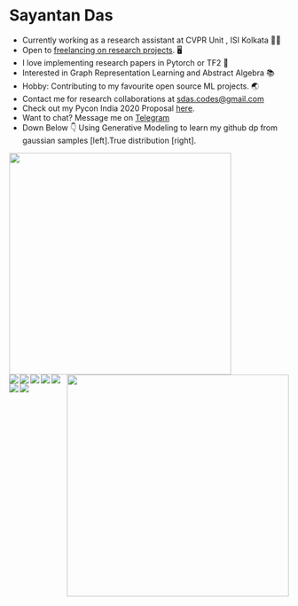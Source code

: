 # Sayantan Das
- Currently working as a research assistant at CVPR Unit , ISI Kolkata :man_scientist:
- Open to [freelancing on research projects](https://www.upwork.com/freelancers/~0139f294fdcaa78408?s=1031626803146899456). :desktop_computer:
- I love implementing research papers in Pytorch or TF2 :memo:
- Interested in Graph Representation Learning and Abstract Algebra :books:
- Hobby: Contributing to my favourite open source ML projects. :earth_asia:
- Contact me for research collaborations at sdas.codes@gmail.com
- Check out my Pycon India 2020 Proposal [here](https://in.pycon.org/cfp/2020/proposals/automate-machine-learning-tasks-with-github-actions~bkRQ6/). 
- Want to chat? Message me on [Telegram](https://t.me/ucalyptus)
- Down Below :point_down: Using Generative Modeling to learn my github dp from gaussian samples [left].True distribution [right].

<div id="candy"><img src="https://github.com/ucalyptus/ucalyptus/blob/master/traj.gif?raw=true" width="400px" align="left"/><img src="https://github.com/ucalyptus/ucalyptus/blob/master/omaa.png?raw=true" width="400px" align="right"/></div>



<img align="left" src="https://github-readme-stats.vercel.app/api?username=ucalyptus&show_icons=true&title_color=FF5D00&icon_color=fff&text_color=9f9f9f&bg_color=151515" />

<a href="https://github.com/ucalyptus/keras-notify">
  <img align="left" src="https://github-readme-stats.vercel.app/api/pin/?username=ucalyptus&repo=keras-notify&title_color=FF5D00&icon_color=fff&text_color=9f9f9f&bg_color=151515" />
</a>
<a href="https://github.com/ucalyptus/HybridSN-Pytorch">
  <img align="left" src="https://github-readme-stats.vercel.app/api/pin/?username=ucalyptus&repo=HybridSN-Pytorch&title_color=FF5D00&icon_color=fff&text_color=9f9f9f&bg_color=151515" />
</a>
<a href="https://github.com/ucalyptus/Paper-Highlights">
  <img align="left" src="https://github-readme-stats.vercel.app/api/pin/?username=ucalyptus&repo=Paper-Highlights&title_color=FF5D00&icon_color=fff&text_color=9f9f9f&bg_color=151515" />
</a>
<a href="https://github.com/ucalyptus/scikit-on-gRPC">
  <img align="left" src="https://github-readme-stats.vercel.app/api/pin/?username=ucalyptus&repo=scikit-on-gRPC&title_color=FF5D00&icon_color=fff&text_color=9f9f9f&bg_color=151515" />
</a>
<a href="https://github.com/ucalyptus/Pneumothorax-Segmentation-using-Hypercolumns">
  <img align="left" src="https://github-readme-stats.vercel.app/api/pin/?username=ucalyptus&repo=Pneumothorax-Segmentation-using-Hypercolumns&title_color=FF5D00&icon_color=fff&text_color=9f9f9f&bg_color=151515" />
</a>
<a href="https://github.com/ucalyptus/EarthEngine-Deep-Learning">
  <img align="left" src="https://github-readme-stats.vercel.app/api/pin/?username=ucalyptus&repo=EarthEngine-Deep-Learning&title_color=FF5D00&icon_color=fff&text_color=9f9f9f&bg_color=151515" />
</a>

